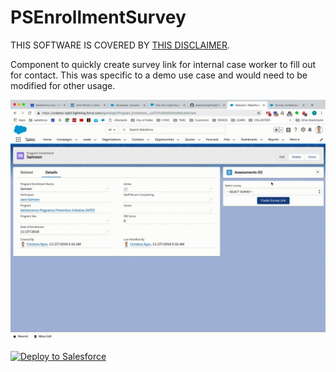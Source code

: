 # PSEnrollmentSurvey
THIS SOFTWARE IS COVERED BY [THIS DISCLAIMER](https://raw.githubusercontent.com/thedges/Disclaimer/master/disclaimer.txt).

Component to quickly create survey link for internal case worker to fill out for contact. This was specific to a demo use case and would need to be modified for other usage.

![alt text](https://github.com/thedges/PSEnrollmentSurvey/blob/master/PSEnrollmentSurvey.gif "Demo")

<a href="https://githubsfdeploy.herokuapp.com">
  <img alt="Deploy to Salesforce"
       src="https://raw.githubusercontent.com/afawcett/githubsfdeploy/master/deploy.png">
</a>
